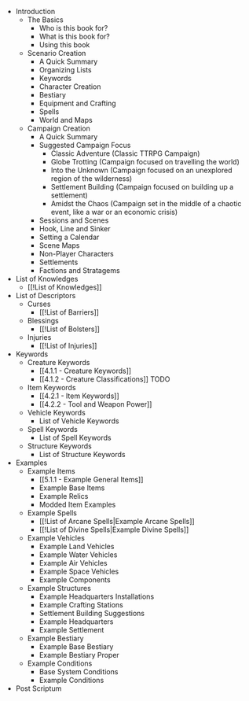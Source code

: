* Introduction
	* The Basics
		* Who is this book for?
		* What is this book for?
		* Using this book
	* Scenario Creation
		* A Quick Summary
		* Organizing Lists
		* Keywords
		* Character Creation
		* Bestiary
		* Equipment and Crafting
		* Spells
		* World and Maps
	* Campaign Creation
		* A Quick Summary
		* Suggested Campaign Focus
			* Classic Adventure (Classic TTRPG Campaign)
			* Globe Trotting (Campaign focused on travelling the world)
			* Into the Unknown (Campaign focused on an unexplored region of the wilderness)
			* Settlement Building (Campaign focused on building up a settlement)
			* Amidst the Chaos (Campaign set in the middle of a chaotic event, like a war or an economic crisis)
		* Sessions and Scenes
		* Hook, Line and Sinker
		* Setting a Calendar
		* Scene Maps
		* Non-Player Characters
		* Settlements
		* Factions and Stratagems
* List of Knowledges
	* [[!List of Knowledges]]
* List of Descriptors
	* Curses
		* [[!List of Barriers]]
	* Blessings
		* [[!List of Bolsters]]
	* Injuries
		* [[!List of Injuries]]
* Keywords
	* Creature Keywords
		* [[4.1.1 - Creature Keywords]]
		* [[4.1.2 - Creature Classifications]] TODO
	* Item Keywords
		* [[4.2.1 - Item Keywords]]
		* [[4.2.2 - Tool and Weapon Power]]
	* Vehicle Keywords
		* List of Vehicle Keywords
	* Spell Keywords
		* List of Spell Keywords
	* Structure Keywords
		* List of Structure Keywords
* Examples
	* Example Items
		* [[5.1.1 - Example General Items]]
		* Example Base Items
		* Example Relics
		* Modded Item Examples
	* Example Spells
		* [[!List of Arcane Spells|Example Arcane Spells]]
		* [[!List of Divine Spells|Example Divine Spells]]
	* Example Vehicles
		* Example Land Vehicles
		* Example Water Vehicles
		* Example Air Vehicles
		* Example Space Vehicles
		* Example Components
	* Example Structures
		* Example Headquarters Installations
		* Example Crafting Stations
		* Settlement Building Suggestions
		* Example Headquarters
		* Example Settlement
	* Example Bestiary
		* Example Base Bestiary
		* Example Bestiary Proper
	* Example Conditions
		* Base System Conditions
		* Example Conditions
* Post Scriptum